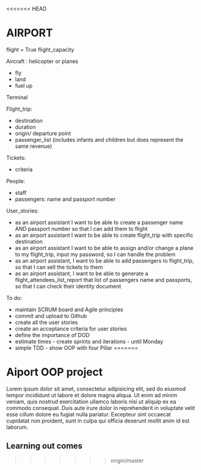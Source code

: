 <<<<<<< HEAD
# AIRPORT

flight = True
flight_capacity

Aircraft : helicopter or planes
- fly
- land
- fuel up

Terminal

Flight_trip:
- destination
- duration
- origin/ departure point
- passenger_list (includes infants and children but does represent the same revenue)

Tickets:
- criteria 

People: 
- staff
- passengers: name and passport number



User_stories:
- as an airport assistant I want to be able to create a passenger name AND passport number so that I can add them to flight
- as an airport assistant I want to be able to create flight_trip with specific destination
- as an airport assistant I want to be able to assign and/or change a plane to my flight_trip, input my password, so I can handle the problem
- as an airport assistant, I want to be able to add passengers to flight_trip, so that I can sell the tickets to them
- as an airport assistant, I want to be able to generate a flight_attendees_list_report that list of passengers name and passports, so that I can check their identity document


To do:
- maintain SCRUM board and Agile principles
- commit and upload to Github
- create all the user stories
- create an acceptance criteria for user stories
- define the importance of DOD
- estimate times - create sprints and iterations - until Monday
- simple TDD - show OOP with four Pillar
=======
# Aiport OOP project

Lorem ipsum dolor sit amet, consectetur adipisicing elit, sed do eiusmod tempor incididunt ut labore et dolore magna aliqua. Ut enim ad minim veniam, quis nostrud exercitation ullamco laboris nisi ut aliquip ex ea commodo consequat. Duis aute irure dolor in reprehenderit in voluptate velit esse cillum dolore eu fugiat nulla pariatur. Excepteur sint occaecat cupidatat non proident, sunt in culpa qui officia deserunt mollit anim id est laborum.


## Learning out comes
>>>>>>> origin/master

